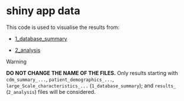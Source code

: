 # shiny app data


This code is used to visualise the results from:

- [1_database_summary](https://github.com/BartsBoneJointHealth/HIPSTAR/tree/main/1_database_summary)

- [2_analysis](https://github.com/BartsBoneJointHealth/HIPSTAR/tree/main/2_analysis)

> [!WARNING]
>
> **DO NOT CHANGE THE NAME OF THE FILES.** Only results starting with
> `cdm_summary_...`, `patient_demographics_...`,
> `large_Scale_characteristics_...` (`1_database_summary`); and
> `results_` (`2_analysis`) files will be considered.
